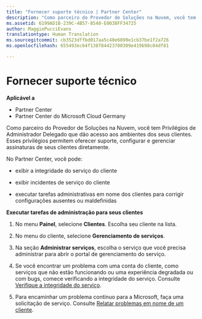 ```yaml
---
title: "Fornecer suporte técnico | Partner Center"
description: "Como parceiro do Provedor de Soluções na Nuvem, você tem Privilégios de Administrador Delegado que dão acesso aos ambientes dos seus clientes."
ms.assetid: 6199AD1B-239C-4B57-8540-E0038FF34725
author: MaggiePucciEvans
translationtype: Human Translation
ms.sourcegitcommit: cb3523dffbd017aa5c40e6899e1cb37be1f2a726
ms.openlocfilehash: 655493ec64f138f84423700309e419b98c04df81

---
```


# Fornecer suporte técnico

**Aplicável a**

-  Partner Center
-  Partner Center do Microsoft Cloud Germany

Como parceiro do Provedor de Soluções na Nuvem, você tem Privilégios de Administrador Delegado que dão acesso aos ambientes dos seus clientes. Esses privilégios permitem oferecer suporte, configurar e gerenciar assinaturas de seus clientes diretamente.

No Partner Center, você pode:

-   exibir a integridade do serviço do cliente

-   exibir incidentes de serviço do cliente

-   executar tarefas administrativas em nome dos clientes para corrigir configurações ausentes ou maldefinidas

**Executar tarefas de administração para seus clientes**

1.  No menu **Painel**, selecione **Clientes**. Escolha seu cliente na lista.

2.  No menu do cliente, selecione **Gerenciamento de serviços**.

3.  Na seção **Administrar serviços**, escolha o serviço que você precisa administrar para abrir o portal de gerenciamento do serviço.

4.  Se você encontrar um problema com uma conta do cliente, como serviços que não estão funcionando ou uma experiência degradada ou com bugs, comece verificando a integridade do serviço. Consulte [Verifique a integridade do serviço](check-service-health.md).

5.  Para encaminhar um problema contínuo para a Microsoft, faça uma solicitação de serviço. Consulte [Relatar problemas em nome de um cliente](report-problems-on-behalf-of-a-customer.md).

 

 






<!--HONumber=Jan17_HO2-->


